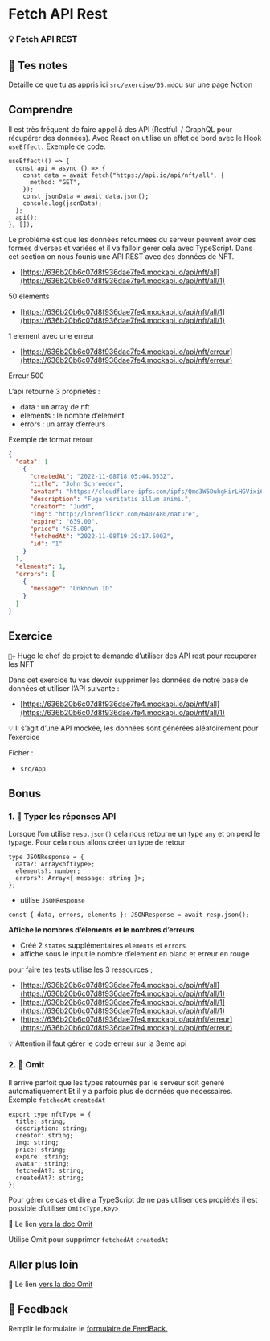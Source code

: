 # Fetch API Rest

### 💡 Fetch API REST

## 📝 Tes notes

Detaille ce que tu as appris ici `src/exercise/05.md`ou sur une page [Notion](https://go.mikecodeur.com/course-notes-template)

## Comprendre

Il est très fréquent de faire appel à des API (Restfull / GraphQL pour récupérer des données). Avec React on utilise un effet de bord avec le Hook `useEffect.` Exemple de code.

```tsx
useEffect(() => {
  const api = async () => {
    const data = await fetch("https://api.io/api/nft/all", {
      method: "GET",
    });
    const jsonData = await data.json();
    console.log(jsonData);
  };
  api();
}, []);
```

Le problème est que les données retournées du serveur peuvent avoir des formes diverses et variées et il va falloir gérer cela avec TypeScript. Dans cet section on nous founis une API REST avec des données de NFT.

- [https://636b20b6c07d8f936dae7fe4.mockapi.io/api/nft/all](https://636b20b6c07d8f936dae7fe4.mockapi.io/api/nft/all/1)

50 elements

- [https://636b20b6c07d8f936dae7fe4.mockapi.io/api/nft/all/1](https://636b20b6c07d8f936dae7fe4.mockapi.io/api/nft/all/1)

1 element avec une erreur

- [https://636b20b6c07d8f936dae7fe4.mockapi.io/api/nft/erreur](https://636b20b6c07d8f936dae7fe4.mockapi.io/api/nft/erreur)

Erreur 500

L’api retourne 3 propriétés :

- data : un array de nft
- elements : le nombre d’element
- errors : un array d’erreurs

Exemple de format retour

```json
{
  "data": [
    {
      "createdAt": "2022-11-08T18:05:44.053Z",
      "title": "John Schroeder",
      "avatar": "https://cloudflare-ipfs.com/ipfs/Qmd3W5DuhgHirLHGVixi6V76LhCkZUz6pnFt5AJBiyvHye/avatar/772.jpg",
      "description": "Fuga veritatis illum animi.",
      "creator": "Judd",
      "img": "http://loremflickr.com/640/480/nature",
      "expire": "639.00",
      "price": "675.00",
      "fetchedAt": "2022-11-08T19:29:17.500Z",
      "id": "1"
    }
  ],
  "elements": 1,
  "errors": [
    {
      "message": "Unknown ID"
    }
  ]
}
```

## Exercice

`👨‍✈️` Hugo le chef de projet te demande d’utiliser des API rest pour recuperer les NFT

Dans cet exercice tu vas devoir supprimer les données de notre base de données et utiliser l’API suivante :

- [https://636b20b6c07d8f936dae7fe4.mockapi.io/api/nft/all](https://636b20b6c07d8f936dae7fe4.mockapi.io/api/nft/all/1)

<aside>
💡 Il s’agit d’une API mockée, les données sont générées aléatoirement pour l’exercice

</aside>

Ficher :

- `src/App`

## Bonus

### 1. 🚀 Typer les réponses API

Lorsque l’on utilise `resp.json()` cela nous retourne un type `any` et on perd le typage. Pour cela nous allons créer un type de retour

```tsx
type JSONResponse = {
  data?: Array<nftType>;
  elements?: number;
  errors?: Array<{ message: string }>;
};
```

- utilise `JSONResponse`

```tsx
const { data, errors, elements }: JSONResponse = await resp.json();
```

**Affiche le nombres d’élements et le nombres d’erreurs**

- Créé 2 `states` supplémentaires `elements` et `errors`
- affiche sous le input le nombre d’element en blanc et erreur en rouge

pour faire tes tests utilise les 3 ressources ;

- [https://636b20b6c07d8f936dae7fe4.mockapi.io/api/nft/all](https://636b20b6c07d8f936dae7fe4.mockapi.io/api/nft/all/1)
- [https://636b20b6c07d8f936dae7fe4.mockapi.io/api/nft/all/1](https://636b20b6c07d8f936dae7fe4.mockapi.io/api/nft/all/1)
- [https://636b20b6c07d8f936dae7fe4.mockapi.io/api/nft/erreur](https://636b20b6c07d8f936dae7fe4.mockapi.io/api/nft/erreur)

<aside>
💡 Attention il faut gérer le code erreur sur la 3eme api

</aside>

### 2. 🚀 Omit

Il arrive parfoit que les types retournés par le serveur soit generé automatiquement Et il y a parfois plus de données que necessaires. Exemple `fetchedAt` `createdAt`

```tsx
export type nftType = {
  title: string;
  description: string;
  creator: string;
  img: string;
  price: string;
  expire: string;
  avatar: string;
  fetchedAt?: string;
  createdAt?: string;
};
```

Pour gérer ce cas et dire a TypeScript de ne pas utiliser ces propiétés il est possible d’utiliser `Omit<Type,Key>`

📑 Le lien [vers la doc Omit](https://www.typescriptlang.org/docs/handbook/utility-types.html#omittype-keys)

Utilise Omit pour supprimer `fetchedAt` `createdAt`

## Aller plus loin

📑 Le lien [vers la doc Omit](https://www.typescriptlang.org/docs/handbook/utility-types.html#omittype-keys)

## 🐜 Feedback

Remplir le formulaire le [formulaire de FeedBack.](https://go.mikecodeur.com/cours-react-avis?entry.1912869708=TypeScript%20PRO&entry.1430994900=6.React%20TypeScript&entry.533578441=05%20Typer%20FetchAPI)
